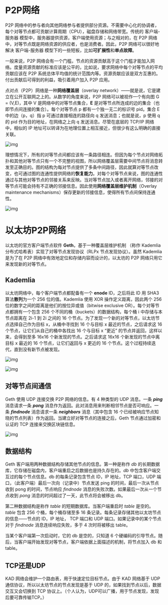# P2P网络

P2P 网络中的参与者向其他网络参与者提供部分资源。不需要中心化的协调者，每个对等节点都可贡献计算周期（CPU），磁盘存储和网络带宽。传统的 客户端-服务器 模型中，服务器提供资源，客户端使用资源；与之相对的，在 P2P 网络中，对等节点既是网络资源的供应者，也是消费者。因此，P2P 网络可以很好地解决 客户端-服务器 模型下的一些短板，比如**可扩展性**和**单点故障**。

一般来说，P2P 网络会有一个门槛，节点的资源贡献高于这个门槛才能加入网络。度量资源贡献的标准应该是公平的，比如说，要求网络中每个对等节点的平均贡献应该在 P2P 系统总体平均值的统计范围内等。资源贡献应该是双方互惠的。付出贡献后可得到的利益，吸引着用户加入 P2P 应用。

点对点（P2P）网络是一种**网络覆盖层**（overlay network）——就是说，它是建立在公开互联网之上的。从数学的角度来说，P2P 网络可以被视作一个有向图 G = (V,E)，其中 V 是网络中的对等节点集合，**E** 是对等节点所连成的边的集合（也即节点间连接的集合）。每个对等节点 p 都有一个独一无二的标识号 pid。集合 E 中的边（p，q）指 p 可通过直接相连的路径向 q 发送消息；也就是说，p 使用 q 的 pid 作为目的地址，在网络之上向 q 发送消息。尽管在底层的 TCP/IP 网络中，相似的 IP 地址可以转译为在地理位置上相互接近，但很少有这么明确的直接关联。

![img](https://upyun-assets.ethfans.org/uploads/photo/image/a51f93b11a7648b1b9494f1e78df74e7.png)

理想情况下，所有的对等节点间都应该有一条路径相连。但因为每个节点对网络拓扑和其他对等节点只有一个不完整的视图，所以网络覆盖层需要中间节点将消息转发至正确目的。图的结构为每对节点提供了多条中间路径，因此就算对等节点改变，也可通过图的连通性提供网络的**恢复能力**。对每个对等节点来说，图的连通性通过与其他对等节点的邻接关系来反映。当对等节点加入或者离开网络，邻接的对等节点可能会持有不正确的邻接信息。因此使用**网络覆盖层维护机制**（Overlay maintenance mechanisms）保存更新的邻接信息，使得所有节点间保持连通性。

![img](https://upyun-assets.ethfans.org/uploads/photo/image/6bc352b3b1544034aaffbb3e8ef05753.png)

# 以太坊P2P网络

以太坊的官方客户端节点软件 **Geth**，基于一种覆盖层维护机制 （称作 Kademlia 分布式哈希表）实现了对等节点发现协议（RLPx 节点发现协议）。虽然 Kademlia 是为了在 P2P 网络中有效地定位和存储内容而设计的，以太坊的 P2P 网络只用它来发现新的对等节点。

## Kademlia

以太坊网络中，每个客户端节点都配备有一个 **enode** ID，之后将此 ID 用 SHA3 算法**散列**为一个 256 位的值。Kademlia 使用 XOR 操作定义距离，因此两个 256 位的数字之间的距离是他们的按位异或值（bitwise exclusive OR）。每个对等节点都拥有一个包含 256 个不同的桶（buckets）的数据结构，每个桶 i 中存储与本节点距离在 2i-1 到 2i 之间的 16 个节点。为了发现一个新的对等节点，以太坊节点选择自己作为目标 x，从桶中寻找到 16 个与目标 x 最近的节点，之后请求这 16 个节点，让它们从自己的桶中各找出 16 个与目标 x “更近” 的节点并返回，这样以来，会得到至多 16x16 个新发现的节点。之后请求这 16x16 个新发现的节点中离目标 x 最近的 16 个节点，让它们返回与 x 更近的 16 个节点。这个过程持续迭代，直到没有新节点被发现。

![img](https://upyun-assets.ethfans.org/uploads/photo/image/9f0901b2a79e4ddfaa1692af5586f032.png)

![img](https://upyun-assets.ethfans.org/uploads/photo/image/cc9f6a53ea054f5e948161e2de8a5673.png)

## 对等节点间通信

Geth 使用 UDP 连接交换 P2P 网络的信息。有 4 种类型的 UDP 消息。一条 ***ping*** 消息请求一条 ***pong*** 消息作为返回。此对消息用来判断相邻节点是否可响应。一条 ***findnode*** 消息请求一条 ***neighbors*** 消息（其中包含 16 个已经被响应节点知晓的节点列表）作为返回。当建立好对等节点的连接之后，Geth 节点通过加密和认证的 TCP 连接来交换区块链信息。

![img](https://upyun-assets.ethfans.org/uploads/photo/image/d0921459c0834ed3a03159a850313394.png)

## 数据结构

Geth 客户端用两种数据结构存储其他节点的信息。第一种是称作 *db* 的长期数据库，它存储在磁盘内，客户端重启之后数据也是持久存在的。*db* 中包含客户端交互过的每个节点信息。db 的每条记录包含节点 ID，IP 地址，TCP 端口，UDP 端口，（此客户端）最后一次向（记录中）节点发送 ping 的时间，最后一次从节点收到 pong 的时间，节点响应 *findnode* 消息的失败次数。如果最后一次从一个节点收到 *pong* 消息的时间超过了一天，此节点将会被移出 db。

第二种数据结构是称作 *table* 的短期数据库。当客户端重启时 *table* 是空的。*table* 包含 256 个桶，每个桶存储至多 16 条记录。每条记录存储其他以太坊节点的信息——节点的 ID，IP 地址， TCP 端口和 UDP 端口。如果记录中的某个节点对于 *findnode* 消息连续响应失败，多于 4 次时将被移出 table。

当某个客户端第一次启动时，它的 db 是空的，只知道 6 个硬编码的引导节点。随后，当客户端开始发现对等节点，客户端依据上面描述的机制，将节点加入 db 和 table。

## TCP还是UDP

KAD 网络会维护一个路由表，用于快速定位目标节点。由于 KAD 网络基于 UDP 通信协议，所以以太坊节点的节点发现是基于 UDP 的，如果找到节点以后，数据交互又会切换到 TCP 协议上。（个人认为，UDP可以广播，用于节点发现，发现后要可靠传输TCP。）


